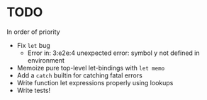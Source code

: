 # TODO

In order of priority

- Fix `let` bug
  - Error in: 3:e2e:4 unexpected error: symbol y not defined in environment
- Memoize pure top-level let-bindings with `let memo`
- Add a `catch` builtin for catching fatal errors
- Write function let expressions properly using lookups
- Write tests!
